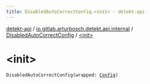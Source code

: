 ```yaml
---
title: DisabledAutoCorrectConfig.<init> - detekt-api
---
```


[detekt-api](../../index.html) / [io.gitlab.arturbosch.detekt.api.internal](../index.html) / [DisabledAutoCorrectConfig](index.html) / [&lt;init&gt;](./-init-.html)

# &lt;init&gt;

`DisabledAutoCorrectConfig(wrapped: `[`Config`](../../io.gitlab.arturbosch.detekt.api/-config/index.html)`)`